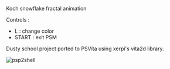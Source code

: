 Koch snowflake fractal animation

Controls :
- L : change color
- START : exit PSM


Dusty school project ported to PSVita using xerpi's vita2d library.

![psp2shell](http://i.imgur.com/1TRnZxt.png)
